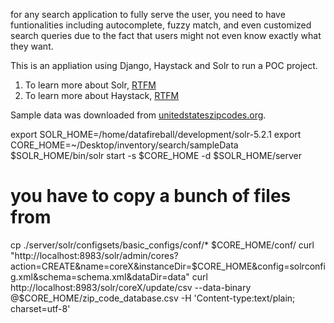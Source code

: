 for any search application to fully serve the user, you need to have funtionalities including autocomplete, fuzzy match, and even customized search queries due to the fact
that users might not even know exactly what they want. 

This is an appliation using Django, Haystack and Solr to run a POC project. 

1. To learn more about Solr, [RTFM](http://apache.mirrors.ionfish.org/lucene/solr/ref-guide/apache-solr-ref-guide-5.2.pdf)
2. To learn more about Haystack, [RTFM](http://django-haystack.readthedocs.org/en/v2.4.0/)



Sample data was downloaded from [unitedstateszipcodes.org](http://www.unitedstateszipcodes.org/zip_code_database.csv).  





export SOLR_HOME=/home/datafireball/development/solr-5.2.1
export CORE_HOME=~/Desktop/inventory/search/sampleData
$SOLR_HOME/bin/solr start -s $CORE_HOME -d $SOLR_HOME/server
# you have to copy a bunch of files from 
cp ./server/solr/configsets/basic_configs/conf/* $CORE_HOME/conf/
curl "http://localhost:8983/solr/admin/cores?action=CREATE&name=coreX&instanceDir=$CORE_HOME&config=solrconfig.xml&schema=schema.xml&dataDir=data"
curl http://localhost:8983/solr/coreX/update/csv --data-binary @$CORE_HOME/zip_code_database.csv -H 'Content-type:text/plain; charset=utf-8'
